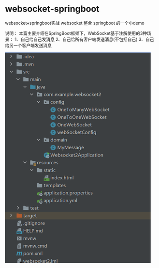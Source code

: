# websocket-springboot
websocket+springboot实战
websocket 整合 springboot 的一个小demo

说明：
本篇主要介绍在SpringBoot框架下，WebSocket基于注解使用的3种场景：
1、自己给自己发消息
2、自己给所有客户端发送消息(不包括自己)
3、自己给另一个客户端发送消息

![demo-photo](https://github.com/Alexander17he/websocket-springboot/blob/main/%E9%A1%B9%E7%9B%AE%E7%BB%93%E6%9E%84.png)
